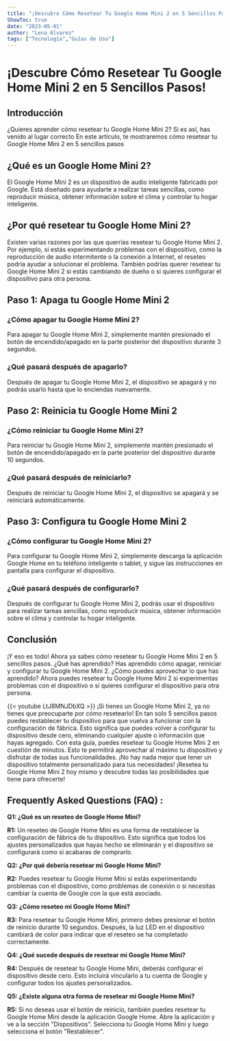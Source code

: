 ```yaml
---
title: "¡Descubre Cómo Resetear Tu Google Home Mini 2 en 5 Sencillos Pasos!"
ShowToc: true 
date: "2023-05-01"
author: "Lena Alvarez" 
tags: ["Tecnología","Guías de Uso"]
---
```

# ¡Descubre Cómo Resetear Tu Google Home Mini 2 en 5 Sencillos Pasos!

## Introducción

¿Quieres aprender cómo resetear tu Google Home Mini 2? Si es así, has venido al lugar correcto En este artículo, te mostraremos cómo resetear tu Google Home Mini 2 en 5 sencillos pasos

## ¿Qué es un Google Home Mini 2?

El Google Home Mini 2 es un dispositivo de audio inteligente fabricado por Google. Está diseñado para ayudarte a realizar tareas sencillas, como reproducir música, obtener información sobre el clima y controlar tu hogar inteligente.

## ¿Por qué resetear tu Google Home Mini 2?

Existen varias razones por las que querrías resetear tu Google Home Mini 2. Por ejemplo, si estás experimentando problemas con el dispositivo, como la reproducción de audio intermitente o la conexión a Internet, el reseteo podría ayudar a solucionar el problema. También podrías querer resetear tu Google Home Mini 2 si estás cambiando de dueño o si quieres configurar el dispositivo para otra persona.

## Paso 1: Apaga tu Google Home Mini 2

### ¿Cómo apagar tu Google Home Mini 2?

Para apagar tu Google Home Mini 2, simplemente mantén presionado el botón de encendido/apagado en la parte posterior del dispositivo durante 3 segundos.

### ¿Qué pasará después de apagarlo?

Después de apagar tu Google Home Mini 2, el dispositivo se apagará y no podrás usarlo hasta que lo enciendas nuevamente.

## Paso 2: Reinicia tu Google Home Mini 2

### ¿Cómo reiniciar tu Google Home Mini 2?

Para reiniciar tu Google Home Mini 2, simplemente mantén presionado el botón de encendido/apagado en la parte posterior del dispositivo durante 10 segundos.

### ¿Qué pasará después de reiniciarlo?

Después de reiniciar tu Google Home Mini 2, el dispositivo se apagará y se reiniciará automáticamente.

## Paso 3: Configura tu Google Home Mini 2

### ¿Cómo configurar tu Google Home Mini 2?

Para configurar tu Google Home Mini 2, simplemente descarga la aplicación Google Home en tu teléfono inteligente o tablet, y sigue las instrucciones en pantalla para configurar el dispositivo.

### ¿Qué pasará después de configurarlo?

Después de configurar tu Google Home Mini 2, podrás usar el dispositivo para realizar tareas sencillas, como reproducir música, obtener información sobre el clima y controlar tu hogar inteligente.

## Conclusión

¡Y eso es todo! Ahora ya sabes cómo resetear tu Google Home Mini 2 en 5 sencillos pasos. ¿Qué has aprendido? Has aprendido cómo apagar, reiniciar y configurar tu Google Home Mini 2. ¿Cómo puedes aprovechar lo que has aprendido? Ahora puedes resetear tu Google Home Mini 2 si experimentas problemas con el dispositivo o si quieres configurar el dispositivo para otra persona.

{{< youtube LtJ8MNJDbXQ >}} 
¡Si tienes un Google Home Mini 2, ya no tienes que preocuparte por cómo resetearlo! En tan solo 5 sencillos pasos puedes restablecer tu dispositivo para que vuelva a funcionar con la configuración de fábrica. Esto significa que puedes volver a configurar tu dispositivo desde cero, eliminando cualquier ajuste o información que hayas agregado. Con esta guía, puedes resetear tu Google Home Mini 2 en cuestión de minutos. Esto te permitirá aprovechar al máximo tu dispositivo y disfrutar de todas sus funcionalidades. ¡No hay nada mejor que tener un dispositivo totalmente personalizado para tus necesidades! ¡Resetea tu Google Home Mini 2 hoy mismo y descubre todas las posibilidades que tiene para ofrecerte!

## Frequently Asked Questions (FAQ) :
**Q1: ¿Qué es un reseteo de Google Home Mini?**

**R1:** Un reseteo de Google Home Mini es una forma de restablecer la configuración de fábrica de tu dispositivo. Esto significa que todos los ajustes personalizados que hayas hecho se eliminarán y el dispositivo se configurará como si acabaras de comprarlo. 

**Q2: ¿Por qué debería resetear mi Google Home Mini?**

**R2:** Puedes resetear tu Google Home Mini si estás experimentando problemas con el dispositivo, como problemas de conexión o si necesitas cambiar la cuenta de Google con la que está asociado. 

**Q3: ¿Cómo reseteo mi Google Home Mini?**

**R3:** Para resetear tu Google Home Mini, primero debes presionar el botón de reinicio durante 10 segundos. Después, la luz LED en el dispositivo cambiará de color para indicar que el reseteo se ha completado correctamente. 

**Q4: ¿Qué sucede después de resetear mi Google Home Mini?**

**R4:** Después de resetear tu Google Home Mini, deberás configurar el dispositivo desde cero. Esto incluirá vincularlo a tu cuenta de Google y configurar todos los ajustes personalizados. 

**Q5: ¿Existe alguna otra forma de resetear mi Google Home Mini?**

**R5:** Si no deseas usar el botón de reinicio, también puedes resetear tu Google Home Mini desde la aplicación Google Home. Abre la aplicación y ve a la sección "Dispositivos". Selecciona tu Google Home Mini y luego selecciona el botón "Restablecer".



